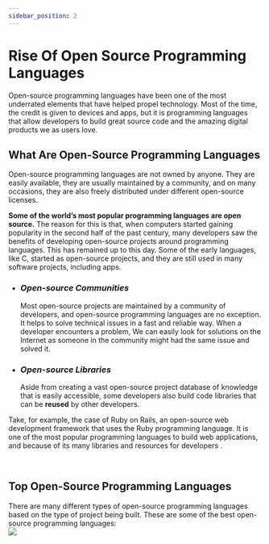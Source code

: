 ```yaml
---
sidebar_position: 2
---
```


# Rise Of Open Source Programming Languages

Open-source programming languages have been one of the most underrated elements that have helped propel technology. Most of the time, the credit is given to devices and apps, but it is programming languages that allow developers to build great source code and the amazing digital products we as users love.

## What Are Open-Source Programming Languages

Open-source programming languages are not owned by anyone. They are easily available, they are usually maintained by a community, and on many occasions, they are also freely distributed under different open-source licenses.

**Some of the world’s most popular programming languages are open source.** The reason for this is that, when computers started gaining popularity in the second half of the past century, many developers saw the benefits of developing open-source projects around programming languages. This has remained up to this day. Some of the early languages, like C, started as open-source projects, and they are still used in many software projects, including apps.

- ### _Open-source Communities_

  Most open-source projects are maintained by a community of developers, and open-source programming languages are no exception. It helps to solve technical issues in a fast and reliable way. When a developer encounters a problem, We can easily look for solutions on the Internet as someone in the community might had the same issue and solved it.

- ### _Open-source Libraries_
  Aside from creating a vast open-source project database of knowledge that is easily accessible, some developers also build code libraries that can be **reused** by other developers. 

Take, for example, the case of Ruby on Rails, an open-source web development framework that uses the Ruby programming language. It is one of the most popular programming languages to build web applications, and because of its many libraries and resources for developers .

<br/>

## Top Open-Source Programming Languages

There are many different types of open-source programming languages based on the type of project being built.
These are some of the best open-source programming languages:
<br/>
<img src="https://user-images.githubusercontent.com/76050897/133487023-c6624bad-848e-4143-b3a5-1a6c834085a2.png"/>
